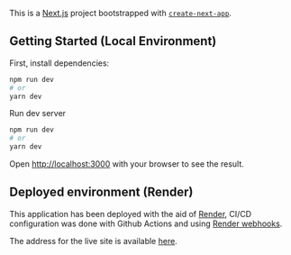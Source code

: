 This is a [Next.js](https://nextjs.org/) project bootstrapped with [`create-next-app`](https://github.com/vercel/next.js/tree/canary/packages/create-next-app).

## Getting Started (Local Environment)

First, install dependencies:

```bash
npm run dev
# or
yarn dev
```
Run dev server

```bash
npm run dev
# or
yarn dev
```

Open [http://localhost:3000](http://localhost:3000) with your browser to see the result.


## Deployed environment (Render)

This application has been deployed with the aid of [Render](https://render.com/), CI/CD configuration was done with Github Actions and using [Render webhooks](https://render.com/docs/deploy-hooks).

The address for the live site is available [here](https://concentration-game-modyo.onrender.com).